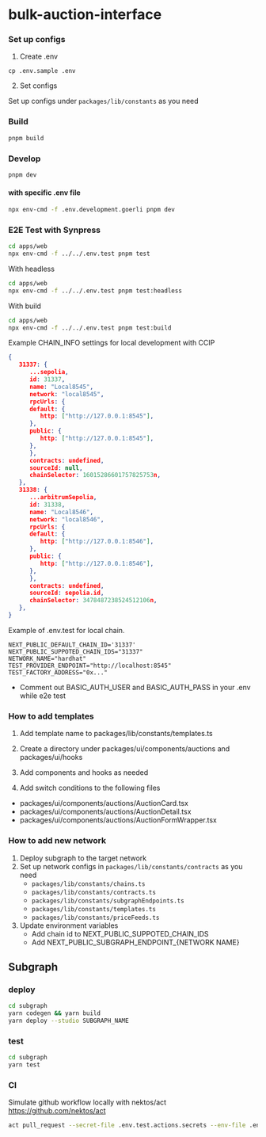 # bulk-auction-interface

### Set up configs

1. Create .env

```
cp .env.sample .env
```

2. Set configs

Set up configs under `packages/lib/constants` as you need

### Build

```bash
pnpm build
```

### Develop

```bash
pnpm dev
```

#### with specific .env file

```bash
npx env-cmd -f .env.development.goerli pnpm dev
```

### E2E Test with Synpress

```bash
cd apps/web
npx env-cmd -f ../../.env.test pnpm test
```

With headless

```bash
cd apps/web
npx env-cmd -f ../../.env.test pnpm test:headless
```

With build

```bash
cd apps/web
npx env-cmd -f ../../.env.test pnpm test:build
```

Example CHAIN_INFO settings for local development with CCIP

```json
{
   31337: {
      ...sepolia,
      id: 31337,
      name: "Local8545",
      network: "local8545",
      rpcUrls: {
      default: {
         http: ["http://127.0.0.1:8545"],
      },
      public: {
         http: ["http://127.0.0.1:8545"],
      },
      },
      contracts: undefined,
      sourceId: null,
      chainSelector: 16015286601757825753n,
   },
   31338: {
      ...arbitrumSepolia,
      id: 31338,
      name: "Local8546",
      network: "local8546",
      rpcUrls: {
      default: {
         http: ["http://127.0.0.1:8546"],
      },
      public: {
         http: ["http://127.0.0.1:8546"],
      },
      },
      contracts: undefined,
      sourceId: sepolia.id,
      chainSelector: 3478487238524512106n,
   },
}
```

Example of .env.test for local chain.

```
NEXT_PUBLIC_DEFAULT_CHAIN_ID='31337'
NEXT_PUBLIC_SUPPOTED_CHAIN_IDS="31337"
NETWORK_NAME="hardhat"
TEST_PROVIDER_ENDPOINT="http://localhost:8545"
TEST_FACTORY_ADDRESS="0x..."
```

- Comment out BASIC_AUTH_USER and BASIC_AUTH_PASS in your .env while e2e test

### How to add templates

1. Add template name to packages/lib/constants/templates.ts

2. Create a directory under packages/ui/components/auctions and packages/ui/hooks

3. Add components and hooks as needed

4. Add switch conditions to the following files

- packages/ui/components/auctions/AuctionCard.tsx
- packages/ui/components/auctions/AuctionDetail.tsx
- packages/ui/components/auctions/AuctionFormWrapper.tsx

### How to add new network

1. Deploy subgraph to the target network
2. Set up network configs in `packages/lib/constants/contracts` as you need
   - `packages/lib/constants/chains.ts`
   - `packages/lib/constants/contracts.ts`
   - `packages/lib/constants/subgraphEndpoints.ts`
   - `packages/lib/constants/templates.ts`
   - `packages/lib/constants/priceFeeds.ts`
3. Update environment variables
   - Add chain id to NEXT_PUBLIC_SUPPOTED_CHAIN_IDS
   - Add NEXT_PUBLIC_SUBGRAPH_ENDPOINT\_{NETWORK NAME}

## Subgraph

### deploy

```bash
cd subgraph
yarn codegen && yarn build
yarn deploy --studio SUBGRAPH_NAME
```

### test

```bash
cd subgraph
yarn test
```

### CI

Simulate github workflow locally with nektos/act
https://github.com/nektos/act

```bash
act pull_request --secret-file .env.test.actions.secrets --env-file .env.test.actions --artifact-server-path /PATH/TO/ARTIFACTS/ --artifact-server-addr $(ipconfig getifaddr en0)
```
